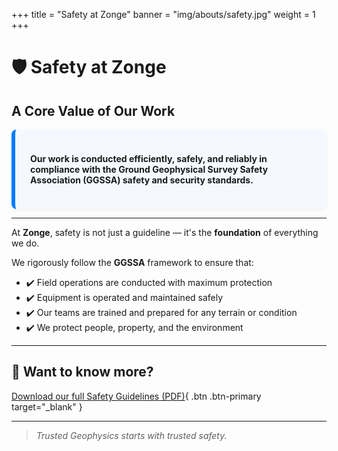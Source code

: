+++
title = "Safety at Zonge"
banner = "img/abouts/safety.jpg"
weight = 1
+++

# 🛡️ Safety at Zonge

## A Core Value of Our Work

<div style="background-color: #f5f9ff; padding: 1.5rem; border-left: 6px solid #007BFF; border-radius: 8px; box-shadow: 0 2px 6px rgba(0,0,0,0.05);">

**Our work is conducted efficiently, safely, and reliably in compliance with the Ground Geophysical Survey Safety Association (GGSSA) safety and security standards.**

</div>

---

At **Zonge**, safety is not just a guideline — it's the **foundation** of everything we do.

We rigorously follow the **GGSSA** framework to ensure that:

- ✔️ Field operations are conducted with maximum protection
- ✔️ Equipment is operated and maintained safely
- ✔️ Our teams are trained and prepared for any terrain or condition
- ✔️ We protect people, property, and the environment

---

## 📄 Want to know more?

[Download our full Safety Guidelines (PDF)](/downloads/zonge_safety_guidelines.pdf){ .btn .btn-primary target="\_blank" }

---

> _Trusted Geophysics starts with trusted safety._
